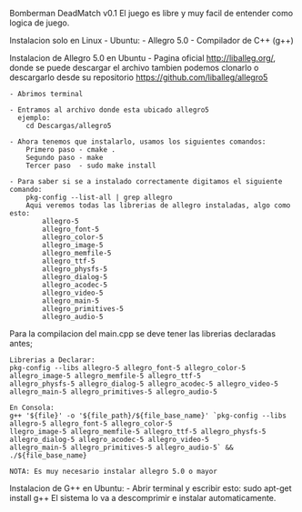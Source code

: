 ﻿Bomberman DeadMatch v0.1
El juego es libre y muy facil de entender como logica de juego.

Instalacion solo en Linux - Ubuntu:
	- Allegro 5.0
	- Compilador de C++ (g++)

Instalacion de Allegro 5.0 en Ubuntu
	- Pagina oficial http://liballeg.org/, donde se puede descargar el archivo
	  tambien podemos clonarlo o descargarlo desde su repositorio https://github.com/liballeg/allegro5
	
	- Abrimos terminal
	
	- Entramos al archivo donde esta ubicado allegro5
	  ejemplo:
	  	cd Descargas/allegro5
	
	- Ahora tenemos que instalarlo, usamos los siguientes comandos:
		Primero paso - cmake .
		Segundo paso - make
		Tercer paso  - sudo make install

	- Para saber si se a instalado correctamente digitamos el siguiente comando:
		pkg-config --list-all | grep allegro
		Aqui veremos todas las librerias de allegro instaladas, algo como esto:
			allegro-5 
			allegro_font-5 
			allegro_color-5 
			allegro_image-5 
			allegro_memfile-5 
			allegro_ttf-5 
			allegro_physfs-5 
			allegro_dialog-5 
			allegro_acodec-5 
			allegro_video-5 
			allegro_main-5 
			allegro_primitives-5 
			allegro_audio-5

Para la compilacion del main.cpp se deve tener las librerias declaradas antes;
	
	Librerias a Declarar:
	pkg-config --libs allegro-5 allegro_font-5 allegro_color-5 allegro_image-5 allegro_memfile-5 allegro_ttf-5 
	allegro_physfs-5 allegro_dialog-5 allegro_acodec-5 allegro_video-5 allegro_main-5 allegro_primitives-5 allegro_audio-5

	En Consola:
	g++ '${file}' -o '${file_path}/${file_base_name}' `pkg-config --libs allegro-5 allegro_font-5 allegro_color-5
	llegro_image-5 allegro_memfile-5 allegro_ttf-5 allegro_physfs-5 allegro_dialog-5 allegro_acodec-5 allegro_video-5 
	allegro_main-5 allegro_primitives-5 allegro_audio-5` && ./${file_base_name}

	NOTA: Es muy necesario instalar allegro 5.0 o mayor

Instalacion de G++ en Ubuntu:
	- Abrir terminal y escribir esto: 
		sudo apt-get install g++
		El sistema lo va a descomprimir e instalar automaticamente.